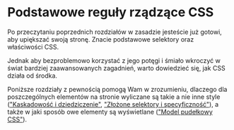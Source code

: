 # Podstawowe reguły rządzące CSS

Po przeczytaniu poprzednich rozdziałów w zasadzie jesteście już gotowi, aby upiększać swoją stronę. Znacie podstawowe selektory oraz właściwości CSS.

Jednak aby bezproblemowo korzystać z jego potęgi i śmiało wkroczyć w świat bardziej zaawansowanych zagadnień, warto dowiedzieć się, jak CSS działa od środka. 

Poniższe rozdziały z pewnością pomogą Wam w zrozumieniu, dlaczego dla poszczególnych elementów na stronie wyliczane są takie a nie inne style (["Kaskadowość i dziedziczenie"](/css-cascade/README.md), ["Złożone selektory i specyficzność"](/css-specificity/README.md)), a także w jaki sposób owe elementy są wyświetlane (["Model pudełkowy CSS"](/css-box-model/README.md)).